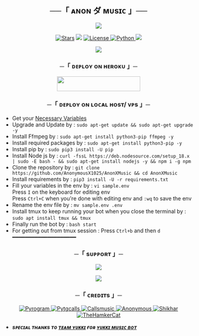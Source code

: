 <h2 align="center">
    ──「 ᴀɴᴏɴ ダ ᴍᴜsɪᴄ 」──
</h2>

<p align="center">
  <img src="https://telegra.ph/file/56d1760224589ee370186.jpg">
</p>

<p align="center">
<a href="https://github.com/AnonymousX1025/AnonXMusic/stargazers"><img src="https://img.shields.io/github/stars/AnonymousX1025/AnonXMusic?color=black&logo=github&logoColor=black&style=for-the-badge" alt="Stars" /></a>
<a href="https://github.com/AnonymousX1025/AnonXMusic/network/members"> <img src="https://img.shields.io/github/forks/AnonymousX1025/AnonXMusic?color=black&logo=github&logoColor=black&style=for-the-badge" /></a>
<a href="https://github.com/AnonymousX1025/AnonXMusic/blob/master/LICENSE"> <img src="https://img.shields.io/badge/License-MIT-blueviolet?style=for-the-badge" alt="License" /> </a>
<a href="https://www.python.org/"> <img src="https://img.shields.io/badge/Written%20in-Python-orange?style=for-the-badge&logo=python" alt="Python" /> </a>
<a href="https://github.com/AnonymousX1025/AnonXMusic/commits/AnonymousX1025"> <img src="https://img.shields.io/github/last-commit/AnonymousX1025/AnonXMusic?color=blue&logo=github&logoColor=green&style=for-the-badge" /></a>
</p>

<p align="center">
  <img src="https://telegra.ph/file/36be820a8775f0bfc773e.jpg">
</p>

<h3 align="center">
    ─「 ᴅᴇᴩʟᴏʏ ᴏɴ ʜᴇʀᴏᴋᴜ 」─
</h3>

<p align="center"><a href="https://dashboard.heroku.com/new?template=https://github.com/TheChampu/AnonXMusic"> <img src="https://img.shields.io/badge/Deploy%20On%20Heroku-black?style=for-the-badge&logo=heroku" width="220" height="38.45"/></a></p>

<h3 align="center">
    ─「 ᴅᴇᴩʟᴏʏ ᴏɴ ʟᴏᴄᴀʟ ʜᴏsᴛ/ ᴠᴘs 」─
</h3>

- Get your [Necessary Variables](https://github.com/AnonymousX1025/AnonXMusic/blob/master/sample.env)
- Upgrade and Update by :
`sudo apt-get update && sudo apt-get upgrade -y`
- Install Ffmpeg by :
`sudo apt-get install python3-pip ffmpeg -y`
- Install required packages by :
`sudo apt-get install python3-pip -y`
- Install pip by :
`sudo pip3 install -U pip`
- Install Node js by :
`curl -fssL https://deb.nodesource.com/setup_18.x | sudo -E bash - && sudo apt-get install nodejs -y && npm i -g npm`
- Clone the repository by :
`git clone https://github.com/AnonymousX1025/AnonXMusic && cd AnonXMusic`
- Install requirements by :
`pip3 install -U -r requirements.txt`
- Fill your variables in the env by :
`vi sample.env`<br>
Press `I` on the keyboard for editing env<br>
Press `Ctrl+C` when you're done with editing env and `:wq` to save the env<br>
- Rename the env file by :
`mv sample.env .env`
- Install tmux to keep running your bot when you close the terminal by :
`sudo apt install tmux && tmux`
- Finally run the bot by :
`bash start`
- For getting out from tmux session : Press `Ctrl+b` and then `d`<br>
━━━━━━━━━━━━━━━━━━━━

<h3 align="center">
    ─「 sᴜᴩᴩᴏʀᴛ 」─
</h3>

<p align="center">
<a href="https://telegram.me/DevilsHeavenMF"><img src="https://img.shields.io/badge/-Support%20Group-blue.svg?style=for-the-badge&logo=Telegram"></a>
</p>

<p align="center">
<a href="https://telegram.me/FallenAssociation"><img src="https://img.shields.io/badge/-Support%20Channel-blue.svg?style=for-the-badge&logo=Telegram"></a>
</p>

<h3 align="center">
    ─「 ᴄʀᴇᴅɪᴛs 」─
</h3>

<p align="center">
<a href="https://github.com/pyrogram/pyrogram"> <img src="https://img.shields.io/badge/Pyrogram-black?style=for-the-badge&logo=github" alt="Pyrogram" /> </a>
<a href="https://github.com/pytgcalls/pytgcalls"> <img src="https://img.shields.io/badge/PyTgCalls-black?style=for-the-badge&logo=github" alt="Pytgcalls" /> </a>
<a href="https://github.com/Callsmusic"> <img src="https://img.shields.io/badge/CallsMusic-black?style=for-the-badge&logo=github" alt="Callsmusic" /> </a>
<a href="https://github.com/AnonymousX1025"> <img src="https://img.shields.io/badge/Anonymous-black?style=for-the-badge&logo=github" alt="Anonymous" /> </a>
<a href="https://github.com/NotReallyShikhar"> <img src="https://img.shields.io/badge/Shikhar-black?style=for-the-badge&logo=github" alt="Shikhar" /> </a>
<a href="https://github.com/TheHamkerCat"> <img src="https://img.shields.io/badge/TheHamkerCat-black?style=for-the-badge&logo=github" alt="TheHamkerCat" /> </a>
</p>

- <b> _sᴩᴇᴄɪᴀʟ ᴛʜᴀɴᴋs ᴛᴏ [ᴛᴇᴀᴍ ʏᴜᴋᴋɪ](https://github.com/TeamYukki) ғᴏʀ [ʏᴜᴋᴋɪ ᴍᴜsɪᴄ ʙᴏᴛ](https://github.com/TeamYukki/YukkiMusicBot)_ </b>
